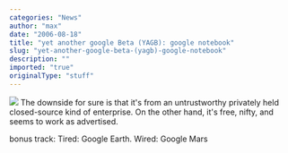 ```yaml
---
categories: "News"
author: "max"
date: "2006-08-18"
title: "yet another google Beta (YAGB): google notebook"
slug: "yet-another-google-beta-(yagb)-google-notebook"
description: ""
imported: "true"
originalType: "stuff"
---
```



 ![](googlenotebook.png)
The downside for sure is that it's from an untrustworthy privately held closed-source kind of enterprise. On the other hand, it's free, nifty, and seems to work as advertised.

[](http://www.google.com/notebook/)


bonus track: 
Tired: Google Earth. Wired: Google Mars
[](http://www.google.com/mars/)
